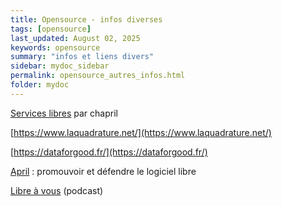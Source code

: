 ```yaml
---
title: Opensource - infos diverses
tags: [opensource]
last_updated: August 02, 2025
keywords: opensource
summary: "infos et liens divers"
sidebar: mydoc_sidebar
permalink: opensource_autres_infos.html
folder: mydoc
---
```



[Services libres](https://www.chapril.org/-services-.html) par chapril


[https://www.laquadrature.net/](https://www.laquadrature.net/)

[https://dataforgood.fr/](https://dataforgood.fr/)

[April](https://www.april.org/) : promouvoir et défendre le logiciel libre

[Libre à vous](https://www.libreavous.org/) (podcast)
